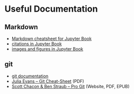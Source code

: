 # Useful Documentation

## Markdown
- [Markdown cheatsheet for Jupyter Book](https://jupyterbook.org/en/stable/reference/cheatsheet.html)
- [citations in Jupyter Book](https://jupyterbook.org/en/stable/content/citations.html)
- [images and figures in Jupyter Book](https://jupyterbook.org/en/stable/content/figures.html)

## git
- [git documentation](https://git-scm.com/docs/git)
- [Julia Evans – Git Cheat-Sheet](https://wizardzines.com/git-cheat-sheet.pdf) (PDF)
- [Scott Chacon & Ben Straub – Pro Git](https://www.git-scm.com/book/en/v2) (Website, PDF, EPUB)

